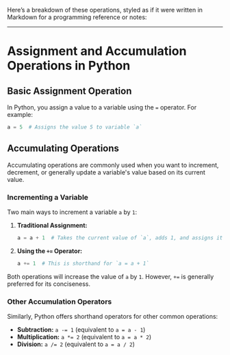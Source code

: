 Here’s a breakdown of these operations, styled as if it were written in Markdown for a programming reference or notes:

---

# Assignment and Accumulation Operations in Python

## Basic Assignment Operation
In Python, you assign a value to a variable using the `=` operator. For example:

```python
a = 5  # Assigns the value 5 to variable `a`
```

## Accumulating Operations
Accumulating operations are commonly used when you want to increment, decrement, or generally update a variable's value based on its current value.

### Incrementing a Variable

Two main ways to increment a variable `a` by `1`:

1. **Traditional Assignment:**

   ```python
   a = a + 1  # Takes the current value of `a`, adds 1, and assigns it back to `a`
   ```

2. **Using the `+=` Operator:**

   ```python
   a += 1  # This is shorthand for `a = a + 1`
   ```

Both operations will increase the value of `a` by `1`. However, `+=` is generally preferred for its conciseness.

### Other Accumulation Operators

Similarly, Python offers shorthand operators for other common operations:

- **Subtraction:** `a -= 1` (equivalent to `a = a - 1`)
- **Multiplication:** `a *= 2` (equivalent to `a = a * 2`)
- **Division:** `a /= 2` (equivalent to `a = a / 2`)